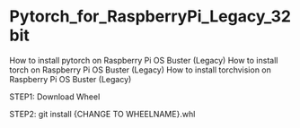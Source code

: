 # Pytorch_for_RaspberryPi_Legacy_32bit

How to install pytorch on Raspberry Pi OS Buster (Legacy)
How to install torch on Raspberry Pi OS Buster (Legacy)
How to install torchvision on Raspberry Pi OS Buster (Legacy)

STEP1:
Download Wheel

STEP2:
git install {CHANGE TO WHEELNAME}.whl
